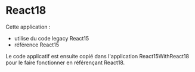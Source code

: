 # React18

Cette application : 
- utilise du code legacy React15
- référence React15

Le code applicatif est ensuite copié dans l'application React15WithReact18 pour le faire fonctionner en référençant React18.
